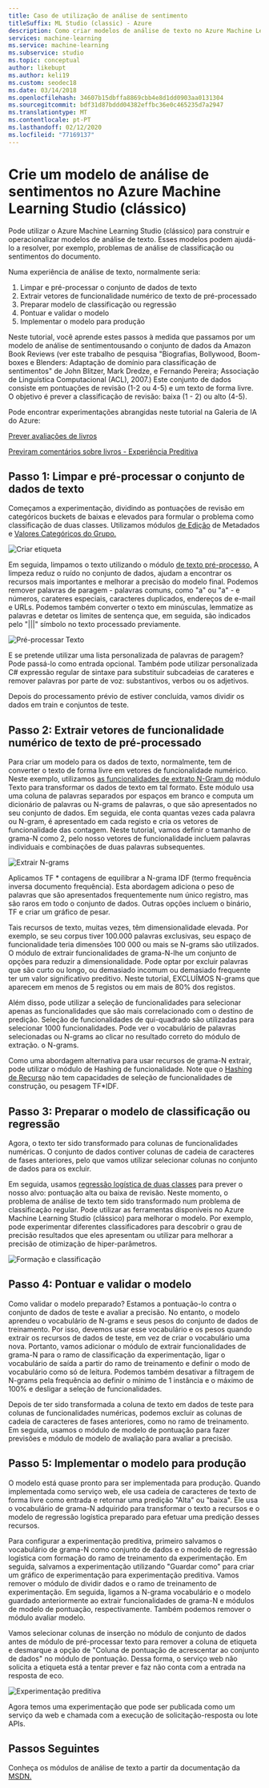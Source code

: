 ```yaml
---
title: Caso de utilização de análise de sentimento
titleSuffix: ML Studio (classic) - Azure
description: Como criar modelos de análise de texto no Azure Machine Learning Studio (clássico) utilizando módulos para pré-processamento de texto, N-grams ou hashing de recursos
services: machine-learning
ms.service: machine-learning
ms.subservice: studio
ms.topic: conceptual
author: likebupt
ms.author: keli19
ms.custom: seodec18
ms.date: 03/14/2018
ms.openlocfilehash: 34607b15dbffa8869cbb4e8d1dd0903aa0131304
ms.sourcegitcommit: bdf31d87bddd04382effbc36e0c465235d7a2947
ms.translationtype: MT
ms.contentlocale: pt-PT
ms.lasthandoff: 02/12/2020
ms.locfileid: "77169137"
---
```

# <a name="create-a-sentiment-analysis-model-in-azure-machine-learning-studio-classic"></a>Crie um modelo de análise de sentimentos no Azure Machine Learning Studio (clássico)

Pode utilizar o Azure Machine Learning Studio (clássico) para construir e operacionalizar modelos de análise de texto. Esses modelos podem ajudá-lo a resolver, por exemplo, problemas de análise de classificação ou sentimentos do documento.

Numa experiência de análise de texto, normalmente seria:

1. Limpar e pré-processar o conjunto de dados de texto
2. Extrair vetores de funcionalidade numérico de texto de pré-processado
3. Preparar modelo de classificação ou regressão
4. Pontuar e validar o modelo
5. Implementar o modelo para produção

Neste tutorial, você aprende estes passos à medida que passamos por um modelo de análise de sentimentousando o conjunto de dados da Amazon Book Reviews (ver este trabalho de pesquisa "Biografias, Bollywood, Boom-boxes e Blenders: Adaptação de domínio para classificação de sentimentos" de John Blitzer, Mark Dredze, e Fernando Pereira; Associação de Linguística Computacional (ACL), 2007.) Este conjunto de dados consiste em pontuações de revisão (1-2 ou 4-5) e um texto de forma livre. O objetivo é prever a classificação de revisão: baixa (1 - 2) ou alto (4-5).

Pode encontrar experimentações abrangidas neste tutorial na Galeria de IA do Azure:

[Prever avaliações de livros](https://gallery.azure.ai/Experiment/Predict-Book-Reviews-1)

[Previram comentários sobre livros - Experiência Preditiva](https://gallery.azure.ai/Experiment/Predict-Book-Reviews-Predictive-Experiment-1)

## <a name="step-1-clean-and-preprocess-text-dataset"></a>Passo 1: Limpar e pré-processar o conjunto de dados de texto
Começamos a experimentação, dividindo as pontuações de revisão em categóricos buckets de baixas e elevados para formular o problema como classificação de duas classes. Utilizamos módulos [de Edição](https://msdn.microsoft.com/library/azure/dn905986.aspx) de Metadados e [Valores Categóricos do Grupo.](https://msdn.microsoft.com/library/azure/dn906014.aspx)

![Criar etiqueta](./media/text-analytics-module-tutorial/create-label.png)

Em seguida, limpamos o texto utilizando o módulo [de texto pré-processo.](https://msdn.microsoft.com/library/azure/mt762915.aspx) A limpeza reduz o ruído no conjunto de dados, ajudam a encontrar os recursos mais importantes e melhorar a precisão do modelo final. Podemos remover palavras de paragem - palavras comuns, como "a" ou "a" - e números, carateres especiais, caracteres duplicados, endereços de e-mail e URLs. Podemos também converter o texto em minúsculas, lemmatize as palavras e detetar os limites de sentença que, em seguida, são indicados pelo "|||" símbolo no texto processado previamente.

![Pré-processar Texto](./media/text-analytics-module-tutorial/preprocess-text.png)

E se pretende utilizar uma lista personalizada de palavras de paragem? Pode passá-lo como entrada opcional. Também pode utilizar personalizada C# expressão regular de sintaxe para substituir subcadeias de carateres e remover palavras por parte de voz: substantivos, verbos ou os adjetivos.

Depois do processamento prévio de estiver concluída, vamos dividir os dados em train e conjuntos de teste.

## <a name="step-2-extract-numeric-feature-vectors-from-pre-processed-text"></a>Passo 2: Extrair vetores de funcionalidade numérico de texto de pré-processado
Para criar um modelo para os dados de texto, normalmente, tem de converter o texto de forma livre em vetores de funcionalidade numérico. Neste exemplo, utilizamos [as funcionalidades de extrato N-Gram do](https://msdn.microsoft.com/library/azure/mt762916.aspx) módulo Texto para transformar os dados de texto em tal formato. Este módulo usa uma coluna de palavras separados por espaços em branco e computa um dicionário de palavras ou N-grams de palavras, o que são apresentados no seu conjunto de dados. Em seguida, ele conta quantas vezes cada palavra ou N-gram, é apresentado em cada registo e cria os vetores de funcionalidade das contagem. Neste tutorial, vamos definir o tamanho de grama-N como 2, pelo nosso vetores de funcionalidade incluem palavras individuais e combinações de duas palavras subsequentes.

![Extrair N-grams](./media/text-analytics-module-tutorial/extract-ngrams.png)

Aplicamos TF * contagens de equilibrar a N-grama IDF (termo frequência inversa documento frequência). Esta abordagem adiciona o peso de palavras que são apresentados frequentemente num único registro, mas são raros em todo o conjunto de dados. Outras opções incluem o binário, TF e criar um gráfico de pesar.

Tais recursos de texto, muitas vezes, têm dimensionalidade elevada. Por exemplo, se seu corpus tiver 100.000 palavras exclusivas, seu espaço de funcionalidade teria dimensões 100 000 ou mais se N-grams são utilizados. O módulo de extrair funcionalidades de grama-N-lhe um conjunto de opções para reduzir a dimensionalidade. Pode optar por excluir palavras que são curto ou longo, ou demasiado incomum ou demasiado frequente ter um valor significativo preditivo. Neste tutorial, EXCLUÍMOS N-grams que aparecem em menos de 5 registos ou em mais de 80% dos registos.

Além disso, pode utilizar a seleção de funcionalidades para selecionar apenas as funcionalidades que são mais correlacionado com o destino de predição. Seleção de funcionalidades de qui-quadrado são utilizadas para selecionar 1000 funcionalidades. Pode ver o vocabulário de palavras selecionadas ou N-grams ao clicar no resultado correto do módulo de extração. o N-grams.

Como uma abordagem alternativa para usar recursos de grama-N extrair, pode utilizar o módulo de Hashing de funcionalidade. Note que o [Hashing de Recurso](https://msdn.microsoft.com/library/azure/dn906018.aspx) não tem capacidades de seleção de funcionalidades de construção, ou pesagem TF*IDF.

## <a name="step-3-train-classification-or-regression-model"></a>Passo 3: Preparar o modelo de classificação ou regressão
Agora, o texto ter sido transformado para colunas de funcionalidades numéricas. O conjunto de dados contiver colunas de cadeia de caracteres de fases anteriores, pelo que vamos utilizar selecionar colunas no conjunto de dados para os excluir.

Em seguida, usamos [regressão logística de duas classes](https://msdn.microsoft.com/library/azure/dn905994.aspx) para prever o nosso alvo: pontuação alta ou baixa de revisão. Neste momento, o problema de análise de texto tem sido transformado num problema de classificação regular. Pode utilizar as ferramentas disponíveis no Azure Machine Learning Studio (clássico) para melhorar o modelo. Por exemplo, pode experimentar diferentes classificadores para descobrir o grau de precisão resultados que eles apresentam ou utilizar para melhorar a precisão de otimização de hiper-parâmetros.

![Formação e classificação](./media/text-analytics-module-tutorial/scoring-text.png)

## <a name="step-4-score-and-validate-the-model"></a>Passo 4: Pontuar e validar o modelo
Como validar o modelo preparado? Estamos a pontuação-lo contra o conjunto de dados de teste e avaliar a precisão. No entanto, o modelo aprendeu o vocabulário de N-grams e seus pesos do conjunto de dados de treinamento. Por isso, devemos usar esse vocabulário e os pesos quando extrair os recursos de dados de teste, em vez de criar o vocabulário uma nova. Portanto, vamos adicionar o módulo de extrair funcionalidades de grama-N para o ramo de classificação da experimentação, ligar o vocabulário de saída a partir do ramo de treinamento e definir o modo de vocabulário como só de leitura. Podemos também desativar a filtragem de N-grams pela frequência ao definir o mínimo de 1 instância e o máximo de 100% e desligar a seleção de funcionalidades.

Depois de ter sido transformada a coluna de texto em dados de teste para colunas de funcionalidades numéricas, podemos excluir as colunas de cadeia de caracteres de fases anteriores, como no ramo de treinamento. Em seguida, usamos o módulo de modelo de pontuação para fazer previsões e módulo de modelo de avaliação para avaliar a precisão.

## <a name="step-5-deploy-the-model-to-production"></a>Passo 5: Implementar o modelo para produção
O modelo está quase pronto para ser implementada para produção. Quando implementada como serviço web, ele usa cadeia de caracteres de texto de forma livre como entrada e retornar uma predição "Alta" ou "baixa". Ele usa o vocabulário de grama-N adquirido para transformar o texto a recursos e o modelo de regressão logística preparado para efetuar uma predição desses recursos. 

Para configurar a experimentação preditiva, primeiro salvamos o vocabulário de grama-N como conjunto de dados e o modelo de regressão logística com formação do ramo de treinamento da experimentação. Em seguida, salvamos a experimentação utilizando "Guardar como" para criar um gráfico de experimentação para experimentação preditiva. Vamos remover o módulo de dividir dados e o ramo de treinamento de experimentação. Em seguida, ligamos a N-grama vocabulário e o modelo guardado anteriormente ao extrair funcionalidades de grama-N e módulos de modelo de pontuação, respectivamente. Também podemos remover o módulo avaliar modelo.

Vamos selecionar colunas de inserção no módulo de conjunto de dados antes de módulo de pré-processar texto para remover a coluna de etiqueta e desmarque a opção de "Coluna de pontuação de acrescentar ao conjunto de dados" no módulo de pontuação. Dessa forma, o serviço web não solicita a etiqueta está a tentar prever e faz não conta com a entrada na resposta de eco.

![Experimentação preditiva](./media/text-analytics-module-tutorial/predictive-text.png)

Agora temos uma experimentação que pode ser publicada como um serviço da web e chamada com a execução de solicitação-resposta ou lote APIs.

## <a name="next-steps"></a>Passos Seguintes
Conheça os módulos de análise de texto a partir da documentação da [MSDN.](https://msdn.microsoft.com/library/azure/dn905886.aspx)

